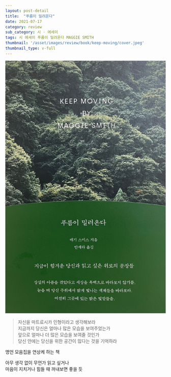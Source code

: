 ```yaml
---
layout: post-detail
title:  "푸름이 밀려온다"
date: 2021-07-17
category: review
sub_category: 시 · 에세이
tags: 시 에세이 푸름이 밀려온다 MAGGIE SMITH
thumbnail: '/asset/images/review/book/keep-moving/cover.jpeg'
thumbnail_type: v-full
---
```


<div class="thumbnail-wrapper">
    <img src="/asset/images/review/book/keep-moving/cover.jpeg" class="thumbnail" alt="푸름이 밀려온다" />
</div>

<div class="my-3 rating-container">
    <i class="fas fa-star"></i>
    <i class="fas fa-star"></i>
    <i class="far fa-star empty"></i>
    <i class="far fa-star empty"></i>
    <i class="far fa-star empty"></i>
</div>


> 자신을 마트료시카 인형이라고 생각해보라   
지금까지 당신은 얼마나 많은 모습을 보여주었는가   
앞으로 얼마나 더 많은 모습을 보여줄 것인가   
당신 안에는 당신을 위한 공간이 많다는 것을 기억하라


명언 모음집을 연상케 하는 책

아무 생각 없이 무언가 읽고 싶거나    
마음이 지치거나 힘들 때 
꺼내보면 좋을 듯
